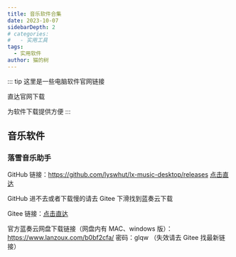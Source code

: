 ```yaml
---
title: 音乐软件合集
date: 2023-10-07
sidebarDepth: 2
# categories:
#   - 实用工具
tags:
  - 实用软件
author: 猫的树
---
```


::: tip
这里是一些电脑软件官网链接

直达官网下载

为软件下载提供方便
:::

## 音乐软件

### 落雪音乐助手

GitHub 链接：https://github.com/lyswhut/lx-music-desktop/releases [点击直达](https://github.com/lyswhut/lx-music-desktop/releases)

GitHub 进不去或者下载慢的请去 Gitee 下滑找到蓝奏云下载

Gitee 链接：[点击直达](https://gitee.com/vcyh/lx-music-desktop)

官方蓝奏云网盘下载链接（网盘内有 MAC、windows 版）：https://www.lanzoux.com/b0bf2cfa/ 密码：glqw （失效请去 Gitee 找最新链接）
